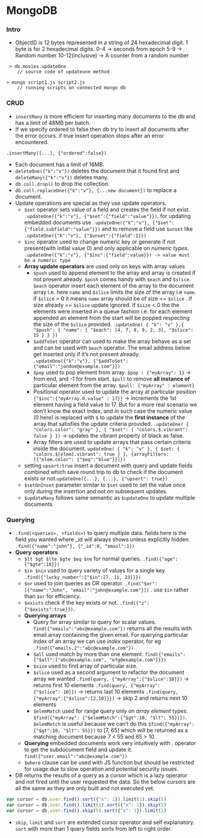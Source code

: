 # MongoDB
### Intro
* ObjectID is 12 bytes represented in a string of 24 hexadecimal digit. 1 byte is for 2 hexadecimal digits.
0-4 -> seconds from epoch
5-9 -> Random number
10-12(inclusive) -> A counter from a random number
```
 > db.movies.updateOne
	// source code of updateone method
```
```
> mongo script1.js script2.js
	// running scripts on connected mongo db
```

### CRUD
* `insertMany` is more efficient for inserting many documents to the db and has a limit of 48MB per batch.
* If we specify ordered to false then db try to insert all documents after the error occurs. if true insert operation stops after an error encountered.
```
.insertMany([...], {"ordered":false})
```
* Each document has a limit of 16MB.
* `deleteOne({"k":"v"})` deletes the document that it found first and `deleteMany({"k":"v"})` deletes many.
* `db.coll.drop()` to drop the collection.
* `db.coll.replaceOne({"k":"v"}, {...new document})` to replace a document.
* Update operations are special as they use update operators.
	* `$set` operator sets value of a field and creates the field if not exist.
`.updateOne({"k":"v"}, {"$set":{"field":"value"}})`. for updating embedded documents use `.updateOne({"k":"v"}, {"$set":{"field.subfield":"value"}})` and to remove a field use `$unset` like `.updateOne({"k":"v"}, {"$unset":{"field":1}})` 
	* `$inc` operator used to change numeric key or generate if not present(with initial value 0) and only applicable on *numeric types*. 
`.updateOne({"k":"v"}, {"$inc":{"field":value}}) -> value must be a numeric type`  
	* **Array update operators** are used only on keys with array values
		* `$push` used to append element to the array and array is created if not present already. `$push` comes handy with `$each` and `$slice`.  `$each` operator insert each element of the array to the document array i.e. here `name` and `$slice` limits the size of the array i.e `name`. if `$slice` > 0 it means `name` array should be of size <= `$slice` . if size already == `$slice` update ignored. if `$size` < 0 the the elements were inserted in a queue fashion i.e. for each element appended an element from the start will be popped respecting the size of the `$slice`  provided. `.updateOne( { "k": "v" },{ "$push": { "name": { "$each": [4, 7, 8, 9, 2, 3], "$slice": 15 } } })`
		* `$addToSet` operator can used to make the array behave as a set and can be used with `$each` operator. The email address below get inserted only if it’s not present already.
`.updateOne({"k":"v"}, {"$addToSet":{"email":"jondoe@example.com"}})`
		* `$pop` used to pop element from array. `$pop : {"myArray": 1}` -> from end, and -1 for from start. `$pull` to remove **all instance of** particular element from the array. `$pull: {"myArray" : element}` 
		* Positional operator used to update the array at particular position
`{"$inc":{"myArray.0.value" : 17}}` -> increments the 1st element having a field value to 17. But for a more real scenario we don’t know the exact index, and in such case the numeric value (0 here) is replaced with `$` to update the **first instance** of the array that satisfies the update criteria provided.
`.updateOne( { "colors.color": "gray" }, { "$set": { "colors.$.vibrant": false } })`  -> updates the vibrant property of black as false.
		* Array filters are used to update arrays that pass certain criteria inside the document. `updateOne( { "k": "v" }, { $set: { "colors.$[elem].vibrant": true } }, {arrayFilters: [{"elem.color": {"$eq":"blue"}}]})`
	* setting `upsert:true` insert a document with query and update fields combined which save round trip to db to check if the document exists or not.`updateOne({...}, {...}, {"upsert": true})`
	* `$setOnInset` parameter similar to `$set` used to set the value once only during the insertion and not on subsequent updates.
	* `$updateMany` follows same semantic as `$updateOne` to update multiple documents.

### Querying
* `.find(<queries>, <fields>)` to query multiple data. fields here is the field you wanted where _id will always shows unless explicitly hidden. `.find({"name":"john"}, {"_id":0, "email":1})` 
* **Query operators**
	* `$lt $gt $lte $gte $eq $ne` for normal queries. `.find({"age":{"$gte":18}})` 
	* `$in $nin` used to query variety of values for a single key. `.find({"lucky_number":{"$in":[7, 11, 23]}})`  
	* `$or` used to join queries as OR operator. `.find("$or":[{"name":"John", "email":"john@example.com"}])` . use `$in` rather than `$or` for efficiency. 
	* `$exists` check if the key exists or not. `.find({"z":{"$exists":true}})`. 
	* **Querying arrays**
		* Query for array similar to query for scalar values. `find({"emails":"abc@example.com"})` returns all the results with email array containing the given email. For querying particular index of an array we can use *index* operator, for eg `.find({"emails.2":"abc@example.com"})` . 
		* `$all` used match by more than one element. `find({"emails": {"$all":["abc@example.com", "efg@example.com"]}})` 
		* `$size` used to find array of particular size.
		* `$slice` used as a second argument to refactor the document array we wanted
`.find(query, {"myArray":{"$slice":10}})` -> returns first 10 elements
`.find(query, {"myArray":{"$slice":-10}})` -> returns last 10 elements
`.find(query, {"myArray":{"$slice":[2,10]}})` -> skip 2 and returns next 10 elements
		* `$elemMatch` used for range query only on *array element* types. `$find({"myArray": {"$elemMatch":{"$gt":10, "$lt": 55}}})`. `$elemMatch` is useful because we can’t do this `$find({"myArray":{"$gt":10, "$lt": 55}})` to \[7, 65] which will be returned as a matching document because 7 < 55 and 65 > 10.
	* **Querying** embedded documents work very intuitively with . operator to get the subdocument field and update it. `find({"user.email":"abc@example.com"})`
	* `$where` clause can be used with JS function but should be restricted for usage due to slow operation and potential security issues.
* DB returns the results of a query as a cursor which is a lazy operator and not fired until the user requested the data.  So the below cursors are all the same as they are only built and not executed yet.
```javascript
var cursor = db.user.find().sort({"x": 1}).limit(1).skip(5)
var cursor = db.user.find().limit(1).sort({"x": 1}).skip(5)
var cursor = db.user.find().skip(5).sort({"x": 1}).limit(1)
```
* `skip`, `limit` and `sort` are extended cursor operator and self explanatory. `sort` with more than 1 query fields sorts from left to right order.